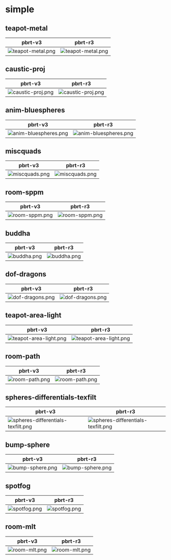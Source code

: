 # simple
## teapot-metal
|pbrt-v3|pbrt-r3|
|---|---|
|![teapot-metal.png](../v3/simple/teapot-metal.png)|![teapot-metal.png](../r3/simple/teapot-metal.png)|
## caustic-proj
|pbrt-v3|pbrt-r3|
|---|---|
|![caustic-proj.png](../v3/simple/caustic-proj.png)|![caustic-proj.png](../r3/simple/caustic-proj.png)|
## anim-bluespheres
|pbrt-v3|pbrt-r3|
|---|---|
|![anim-bluespheres.png](../v3/simple/anim-bluespheres.png)|![anim-bluespheres.png](../r3/simple/anim-bluespheres.png)|
## miscquads
|pbrt-v3|pbrt-r3|
|---|---|
|![miscquads.png](../v3/simple/miscquads.png)|![miscquads.png](../r3/simple/miscquads.png)|
## room-sppm
|pbrt-v3|pbrt-r3|
|---|---|
|![room-sppm.png](../v3/simple/room-sppm.png)|![room-sppm.png](../r3/simple/room-sppm.png)|
## buddha
|pbrt-v3|pbrt-r3|
|---|---|
|![buddha.png](../v3/simple/buddha.png)|![buddha.png](../r3/simple/buddha.png)|
## dof-dragons
|pbrt-v3|pbrt-r3|
|---|---|
|![dof-dragons.png](../v3/simple/dof-dragons.png)|![dof-dragons.png](../r3/simple/dof-dragons.png)|
## teapot-area-light
|pbrt-v3|pbrt-r3|
|---|---|
|![teapot-area-light.png](../v3/simple/teapot-area-light.png)|![teapot-area-light.png](../r3/simple/teapot-area-light.png)|
## room-path
|pbrt-v3|pbrt-r3|
|---|---|
|![room-path.png](../v3/simple/room-path.png)|![room-path.png](../r3/simple/room-path.png)|
## spheres-differentials-texfilt
|pbrt-v3|pbrt-r3|
|---|---|
|![spheres-differentials-texfilt.png](../v3/simple/spheres-differentials-texfilt.png)|![spheres-differentials-texfilt.png](../r3/simple/spheres-differentials-texfilt.png)|
## bump-sphere
|pbrt-v3|pbrt-r3|
|---|---|
|![bump-sphere.png](../v3/simple/bump-sphere.png)|![bump-sphere.png](../r3/simple/bump-sphere.png)|
## spotfog
|pbrt-v3|pbrt-r3|
|---|---|
|![spotfog.png](../v3/simple/spotfog.png)|![spotfog.png](../r3/simple/spotfog.png)|
## room-mlt
|pbrt-v3|pbrt-r3|
|---|---|
|![room-mlt.png](../v3/simple/room-mlt.png)|![room-mlt.png](../r3/simple/room-mlt.png)|
